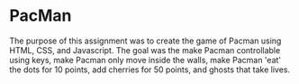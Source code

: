 # PacMan

The purpose of this assignment was to create the game of Pacman using HTML, CSS, and Javascript. The goal was the make Pacman controllable using keys, make Pacman only move inside the walls, make Pacman 'eat' the dots for 10 points, add cherries for 50 points, and ghosts that take lives.
